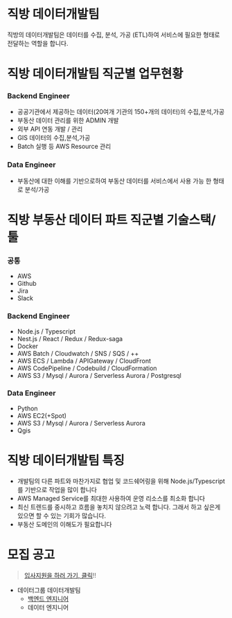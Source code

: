 # 직방 데이터개발팀

직방의 데이터개발팀은 데이터를 수집, 분석, 가공 (ETL)하여 서비스에 필요한 형태로 전달하는 역할을 합니다.

# 직방 데이터개발팀 직군별 업무현황 

### Backend Engineer

* 공공기관에서 제공하는 데이터(20여개 기관의 150+개의 데이터)의 수집,분석,가공  
* 부동산 데이터 관리를 위한 ADMIN 개발 
* 외부 API 연동 개발 / 관리
* GIS 데이터의 수집,분석,가공
* Batch 실행 등 AWS Resource 관리

### Data Engineer

* 부동산에 대한 이해를 기반으로하여 부동산 데이터를 서비스에서 사용 가능 한 형태로 분석/가공

# 직방 부동산 데이터 파트 직군별 기술스택/툴

### 공통

* AWS
* Github
* Jira
* Slack

### Backend Engineer

* Node.js / Typescript
* Nest.js / React / Redux / Redux-saga
* Docker
* AWS Batch / Cloudwatch / SNS / SQS / ++
* AWS ECS / Lambda / APIGateway / CloudFront 
* AWS CodePipeline / Codebuild / CloudFormation 
* AWS S3 / Mysql / Aurora / Serverless Aurora / Postgresql

### Data Engineer

* Python
* AWS EC2(+Spot)
* AWS S3 / Mysql / Aurora / Serverless Aurora 
* Qgis

# 직방 데이터개발팀 특징

* 개발팀의 다른 파트와 마찬가지로 협업 및 코드쉐어링을 위해 Node.js/Typescript를 기반으로 작업을 많이 합니다
* AWS Managed Service를 최대한 사용하여 운영 리소스를 최소화 합니다
* 최신 트렌드를 중시하고 흐름을 놓치지 않으려고 노력 합니다. 그래서 하고 싶은게 있으면 할 수 있는 기회가 많습니다.
* 부동산 도메인의 이해도가 필요합니다

# 모집 공고

> [입사지원을 하러 가기, 클릭](https://forms.gle/5xc97FaGRdSH2mj97)!!

* 데이터그룹 데이터개발팀
  * [백엔드 엔지니어](./backend.md)
  * 데이터 엔지니어

